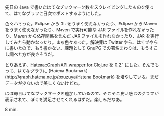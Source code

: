 先日の Java で書いたはてなブックマーク数をスクレイピングしたものを使って、はてなグラフに日次でポストするようにした。

色々ハマった。Eclipse から Git をうまく使えなかったり、Eclipse から Maven をうまく使えなかったり、Maven で実行可能な JAR ファイルを作れなかったり、Maven から依存関係を含んだ JAR ファイルを作れなかったり、JAR を実行してみたら動かなったり。まあ色々あった。解決策は Twitter やら、はてブやらに書いたので、もう書かない。課題として GnuPG での署名まわりは、もうすこし調べた方が良さそうだ。

とりあえず、[Hatena::Graph API wrapper for Clojure](https://clojars.org/org.clojars.bouzuya/hatena.graph) を 0.2.1 にした。そんでもって、はてなグラフに [Hatena Bookmark](http://graph.hatena.ne.jp/bouzuya/Hatena Bookmark) を増やしている。まだデータが少ないので美しくないけどね。

ほぼ毎日はてなブックマークを追加しているので、そこそこ良い感じのグラフが表示されて、ぼくを満足させてくれるはずだ。楽しみだなあ。

8 min.

